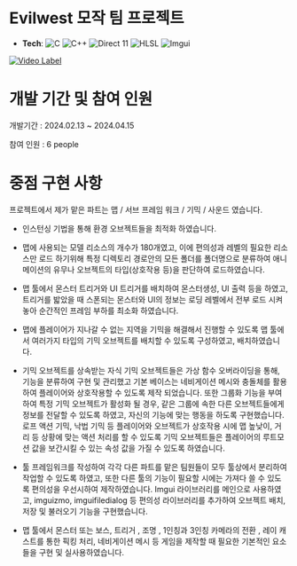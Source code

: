 # Evilwest 모작 팀 프로젝트

- **Tech**:
    ![C](https://img.shields.io/badge/C%20-%232370ED.svg?&logo=c&logoColor=white)
    ![C++](https://img.shields.io/badge/C++%20-%2300599C.svg?&logo=c%2B%2B&logoColor=white)
    ![Direct 11](https://img.shields.io/badge/Direct%2011%20-%236DA252.svg?&logo=Direct11&logoColor=white)
    ![HLSL](https://img.shields.io/badge/HLSL%20-%236DA252.svg?&logo=HLSL&logoColor=white)
    ![Imgui](https://img.shields.io/badge/Imgui%20-%23F94877.svg?&logo=Imgui&logoColor=white)

<!--프로젝트 대문 -->
[![Video Label](https://ifh.cc/g/mTRklo.jpg)](https://youtu.be/E9E7zZkeh3M?t=652)

# 개발 기간 및 참여 인원
   
 개발기간 : 2024.02.13 ~ 2024.04.15
   
 참여 인원 : 6 people

# 중점 구현 사항

프로젝트에서 제가 맡은 파트는 맵 / 서브 프레임 워크 / 기믹 / 사운드 였습니다.

- 인스턴싱 기법을 통해 환경 오브젝트들을 최적화 하였습니다.

- 맵에 사용되는 모델 리소스의 개수가 180개였고, 이에 편의성과 레벨의 필요한 리소스만 로드 하기위해 특정 디렉토리 경로안의 모든 폴더를 폴더명으로 분류하여 애니메이션의 유무나 오브젝트의 타입(상호작용 등)을 판단하여 로드하였습니다.

- 맵 툴에서 몬스터 트리거와 UI 트리거를 배치하여 몬스터생성, UI 출력 등을 하였고, 트리거를 밟았을 때 스폰되는 몬스터와 UI의 정보는 로딩 레벨에서 전부 로드 시켜놓아 순간적인 프레임 부하를 최소화 하였습니다.

- 맵에 플레이어가 지나갈 수 없는 지역을 기믹을 해결해서 진행할 수 있도록 맵 툴에서 여러가지 타입의 기믹 오브젝트를 배치할 수 있도록 구성하였고, 배치하였습니다.

-  기믹 오브젝트를 상속받는 자식 기믹 오브젝트들은 가상 함수 오버라이딩을 통해, 기능을 분류하여 구현 및 관리했고 기본 베이스는 네비게이션 메시와 충돌체를 활용하여 플레이어와 상호작용할 수 있도록 제작 되었습니다.
  또한 그룹화 기능을 부여하여 특정 기믹 오브젝트가 활성화 될 경우, 같은 그룹에 속한 다른 오브젝트들에게 정보를 전달할 수 있도록 하였고, 자신의 기능에 맞는 행동을 하도록 구현했습니다.
  로프 액션 기믹, 낙법 기믹 등 플레이어와 오브젝트가 상호작용 시에 맵 높낮이, 거리 등 상황에 맞는 액션 처리를 할 수 있도록 기믹 오브젝트들은 플레이어의 루트모션 값을 보간시킬 수 있는 속성 값을 가질 수 있도록 하였습니다.

- 툴 프레임워크를 작성하여 각각 다른 파트를 맡은 팀원들이 모두 툴상에서 분리하여 작업할 수 있도록 하였고, 또한 다른 툴의 기능이 필요할 시에는 가져다 쓸 수 있도록 편의성을 우선시하여 제작하였습니다.
  Imgui 라이브러리를 메인으로 사용하였고, imguizmo, imguifiledialog 등 편의성 라이브러리를 추가하여 오브젝트 배치, 저장 및 불러오기 기능을 구현했습니다.

- 맵 툴에서 몬스터 또는 보스, 트리거 , 조명 , 1인칭과 3인칭 카메라의 전환 , 레이 캐스트를 통한 픽킹 처리, 네비게이션 메시 등 게임을 제작할 때 필요한 기본적인 요소들을 구현 및 실사용하였습니다.


